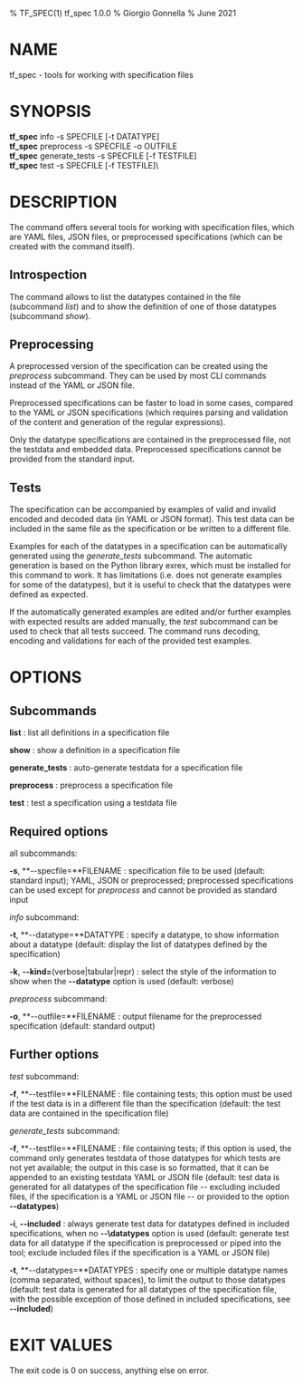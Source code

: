 % TF\_SPEC(1) tf\_spec 1.0.0
% Giorgio Gonnella
% June 2021

# NAME

tf\_spec - tools for working with specification files

# SYNOPSIS

**tf\_spec** info -s SPECFILE [-t DATATYPE]\
**tf\_spec** preprocess -s SPECFILE -o OUTFILE\
**tf\_spec** generate\_tests -s SPECFILE [-f TESTFILE]\
**tf\_spec** test -s SPECFILE [-f TESTFILE]\

# DESCRIPTION

The command offers several tools for working with specification
files, which are YAML files, JSON files,
or preprocessed specifications
(which can be created with the command itself).

## Introspection

The command allows to list the datatypes contained in the file
(subcommand *list*) and to show the definition of one of those datatypes
(subcommand *show*).

## Preprocessing

A preprocessed version of the specification can be created
using the *preprocess* subcommand.
They can be used by most CLI commands instead of the YAML or JSON file.

Preprocessed specifications can be faster to load in some cases, compared
to the YAML or JSON specifications (which requires parsing and validation of the
content and generation of the regular expressions).

Only the datatype specifications are contained in the preprocessed
file, not the testdata and embedded data.
Preprocessed specifications cannot be provided from the standard input.

## Tests

The specification can be accompanied by examples of valid and invalid encoded
and decoded data (in YAML or JSON format). This test data can be included
in the same file as the specification or be written to a different file.

Examples for each of the datatypes in a specification can be automatically
generated using the *generate_tests* subcommand. The automatic generation
is based on the Python library exrex, which must be installed for this command
to work. It has limitations (i.e. does not generate examples for some of the
datatypes), but it is useful to check that the datatypes were defined as
expected.

If the automatically generated examples are edited and/or further examples
with expected results are added manually, the *test* subcommand can be
used to check that all tests succeed. The command runs decoding,
encoding and validations for each of the provided test examples.

# OPTIONS

## Subcommands

**list**
: list all definitions in a specification file

**show**
: show a definition in a specification file

**generate\_tests**
: auto-generate testdata for a specification file

**preprocess**
: preprocess a specification file

**test**
: test a specification using a testdata file

## Required options

all subcommands:

**-s**, **\-\-specfile=**FILENAME
: specification file to be used (default: standard input);
  YAML, JSON or preprocessed;
  preprocessed specifications can be used except for
  *preprocess* and cannot be provided as standard input

*info* subcommand:

**-t**, **\-\-datatype=**DATATYPE
: specify a datatype, to show information about a datatype
  (default: display the list of datatypes defined by the specification)

**-k**, **\-\-kind=**(verbose|tabular|repr)
: select the style of the information to show when the **\-\-datatype**
option is used (default: verbose)

*preprocess* subcommand:

**-o**, **\-\-outfile=**FILENAME
: output filename for the preprocessed specification
  (default: standard output)

## Further options

*test* subcommand:

**-f**, **\-\-testfile=**FILENAME
: file containing tests; this option must be used if the test data is in
a different file than the specification (default: the test data are contained
in the specification file)

*generate_tests* subcommand:

**-f**, **\-\-testfile=**FILENAME
: file containing tests; if this option is used, the command only generates
testdata of those datatypes for which tests are not yet available; the output
in this case is so formatted, that it can be appended to an existing
testdata YAML or JSON file (default: test data is generated for all datatypes
of the specification file -- excluding included files, if the specification
is a YAML or JSON file -- or provided to the option **\-\-datatypes**)

**-i**, **\-\-included**
: always generate test data for datatypes defined in included specifications,
when no **-\-\datatypes** option is used (default: generate test data for all
datatype if the specification is preprocessed or piped into the tool;
exclude included files if the specification is a YAML or JSON file)

**-t**, **\-\-datatypes=**DATATYPES
: specify one or multiple datatype names (comma separated, without spaces),
to limit the output to those datatypes (default: test data is generated for
all datatypes of the specification file, with the possible exception of
those defined in included specifications, see **\-\-included**)

# EXIT VALUES
The exit code is 0 on success, anything else on error.

